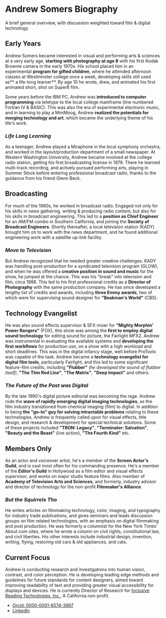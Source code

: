 # Andrew Somers Biography
A brief general overview, with discussion weighted toward film & digital technology.

## Early Years
Andrew Somers became interested in visual and performing arts & sciences at a very early age, **starting with photography at age 8** with his first Kodak Brownie camera in the early 1970s. His school placed him in an experimental **program for gifted children**, where he attended afternoon classes at Westminster college once a week, developing skills still used as** a life-long learner**. By age 10 he wrote, drew, and animated his first animated short, shot on Super8 film.

Some years before the IBM PC, Andrew was **introduced to computer programming** via teletype to the local college mainframe (line numbered Fortran IV & BASIC). This was also the era of experimental electronic music, and in learning to play a MiniMoog, Andrew **realized the potentials for merging technology and art**, which became the underlying theme of his life's work.

### _Life Long Learning_
As a teenager, Andrew played a Miraphone in the local symphony orchestra, and worked in the layout/production department of a small newspaper. At Western Washington University, Andrew became involved at the college radio station, getting his first broadcasting license in 1979. There he learned multi-track recording, and actively pursued performing arts, playing in Summer Stock before entering professional broadcast radio, thanks to the guidance from his friend Glenn Beck.

## Broadcasting
For much of the 1980s, he worked in broadcast radio. Engaged not only for his skills in news gathering, writing & producing radio content, but also for his skills in broadcast engineering. This led to a **position as Chief Engineer** for an AM/FM combo in Southern California, and joining the **Society of Broadcast Engineers**. Shortly thereafter, a local television station (KADY) brought him on to work with the news department, and he found additional engineering work with a satellite up-link facility.

### _Move to Television_
But Andrew recognized that he needed greater creative challenges. KADY was handling post-production for a syndicated television program (GLOW), and when he was offered a **creative position in sound and music** for the show, he jumped at the chance. This was his "break" into television and film, circa 1988. This led to his first professional credits as a **Director of Photography** with the same production company. He has since developed a lengthy list of credits and awards, including **three Emmy awards**, two of which were for supervising sound designer for **"Beakman's World"** (CBS).

## Technology Evangelist
He was also sound effects supervisor & SFX mixer for **"Mighty Morphin' Power Rangers"** (FOX), this show was among the **first to employ digital sound technology** for editing sound for picture, the Fairlight MFX2. Andrew was instrumental in evaluating the available systems and **developing the first workflows** for production use, on a show with a high workload and short deadlines. This was in the digital infancy stage, well before ProTools was capable of the task. Andrew became a **technology evangelist for digital film tools**, particularly Fairlight, and this led to some significant feature-film credits, including **"Flubber"** _(he developed the sound of flubber itself)_, **"The Thin Red Line"**, **"The Matrix"**, **"Deep Impact"** and others.

### _The Future of the Past was Digital_
By the late 1990's digital picture editorial was becoming the rage. Andrew rode the **wave of rapidly emerging digital imaging technologies**, as the film industry transitioned from chemical imaging (film) to digital. In addition to being **the "go-to" guy for solving intractable problems** relating to these technologies, Andrew is frequently called upon for visual effects, title design, and research & development for special technical solutions. Some of these projects included **"TRON: Legacy"**, **"Terminator: Salvation"**, **"Beauty and the Beast"** (live action), **"The Fourth Kind"** etc.

## Members Only
As an actor and voiceover artist, he's a member of the **Screen Actor's Guild**, and is cast most often for his commanding presence. He's a member of the **Editor's Guild** in Hollywood as a film editor and visual effects supervisor, and works on major studio feature films. Also member of **Academy of Television Arts and Sciences**, and formerly, industry advisor and director of technology for the non-profit **Filmmaker's Alliance**.

### _But the Squirrels Tho_
He writes articles on filmmaking technology, color, imaging, and typography for industry trade publications, and gives seminars and leads discussion groups on film related technologies, with an emphasis on digital filmmaking and post production. He was formerly a columnist for the New York Times' About.com sites, where he wrote a column on civil rights, constitutional law, and civil liberties. His other interests include industrial design, invention, writing, flying, restoring old cars & old appliances, and cats.

## Current Focus
Andrew is conducting research and investigations into human vision, contrast, and color perception. He is developing leading edge methods and guidelines for future standards for content designers, aimed toward improving readability of text and providing greater visual accessibility for displays and devices. He is currently Director of Research for [Inclusive Reading Technologies, Inc.][1], A California non-profit. 
- [Orcid: 0000-0001-6574-3997][2]
- [LinkedIn][3]

[1]: https://readtech.org/ARC/
[2]: https://orcid.org/0000-0001-6574-3997
[3]: https://www.linkedin.com/in/andrew-m-somers/
